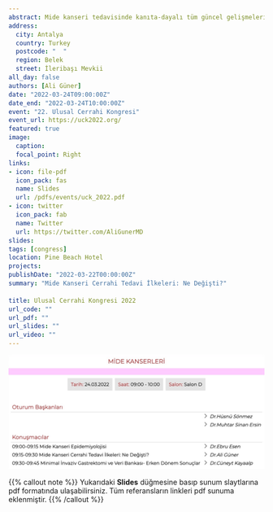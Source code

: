 ```yaml
---
abstract: Mide kanseri tedavisinde kanıta-dayalı tüm güncel gelişmelerin özetlendiği bir sunum
address:
  city: Antalya
  country: Turkey
  postcode: "  "
  region: Belek
  street: İleribaşı Mevkii
all_day: false
authors: [Ali Güner]
date: "2022-03-24T09:00:00Z"
date_end: "2022-03-24T10:00:00Z"
event: "22. Ulusal Cerrahi Kongresi"
event_url: https://uck2022.org/
featured: true
image:
  caption: 
  focal_point: Right
links:
- icon: file-pdf
  icon_pack: fas
  name: Slides
  url: /pdfs/events/uck_2022.pdf
- icon: twitter
  icon_pack: fab
  name: Twitter
  url: https://twitter.com/AliGunerMD
slides:
tags: [congress]
location: Pine Beach Hotel
projects:
publishDate: "2022-03-22T00:00:00Z"
summary: "Mide Kanseri Cerrahi Tedavi İlkeleri: Ne Değişti?"

title: Ulusal Cerrahi Kongresi 2022
url_code: ""
url_pdf: ""
url_slides: ""
url_video: ""
---
```


![Oturum programı](images/uck_01.jpg)

{{% callout note %}}
Yukarıdaki **Slides** düğmesine basıp sunum slaytlarına pdf formatında ulaşabilirsiniz. Tüm referansların linkleri pdf sunuma eklenmiştir.
{{% /callout %}}
